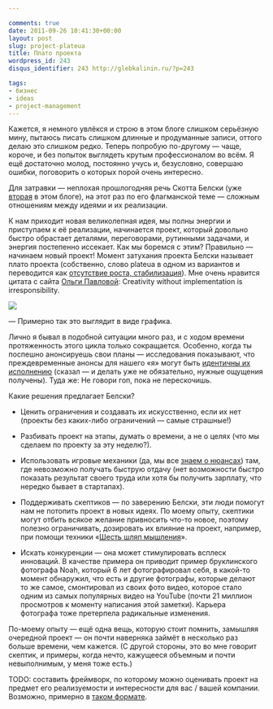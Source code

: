 ```yaml
---

comments: true
date: 2011-09-26 10:41:30+00:00
layout: post
slug: project-plateua
title: Плато проекта
wordpress_id: 243
disqus_identifier: 243 http://glebkalinin.ru/?p=243

tags:
- бизнес
- ideas
- project-management
---
```


Кажется, я немного увлёкся и строю в этом блоге слишком серьёзную мину, пытаюсь писать слишком длинные и продуманные записи, оттого делаю это слишком редко. Теперь попробую по-другому — чаще, короче, и без попыток выглядеть крутым профессионалом во всём. Я ещё достаточно молод, постоянно учусь и, безусловно, совершаю ошибки, поговорить о которых порой очень интересно. 

Для затравки — неплохая прошлогодняя речь Скотта Белски (уже [вторая](http://glebkalinin.ru/personal-brand/) в этом блоге), на этот раз по его флагманской теме — сложным отношениям между идеями и их реализации.



К нам приходит новая великолепная идея, мы полны энергии и приступаем к её реализации, начинается проект, который довольно быстро обрастает деталями, переговорами, рутинными задачами, и энергия постепенно иссекает. Как мы боремся с этим? Правильно — начинаем новый проект! Момент затухания проекта Белски называет плато проекта (собственно, слово plateua в одном из вариантов и переводится как [отсутствие роста, стабилизация](http://multitran.ru/c/m.exe?CL=1&s=plateau&l1=1)). Мне очень нравится цитата с сайта [Ольги Павловой](http://www.op.spb.ru/): Creativity without implementation is irresponsibility.


![](http://glebkalinin.ru/featured/2011/09/project-plateau-500x374.png)<!-- more -->


— Примерно так это выглядит в виде графика.



Лично я бывал в подобной ситуации много раз, и с ходом времени протяженность этого цикла только сокращается. Особенно, когда ты поспешно анонсируешь свои планы — исследования показывают, что преждевременные анонсы для нашего «я» могут быть [идентичны их исполнению](http://sivers.org/zipit) (сказал — и делать уже не обязательно, нужные ощущения получены). Туда же: Не  говори  гоп,  пока не  перескочишь.

Какие решения предлагает Белски?




	
  * Ценить ограничения и создавать их искусственно, если их нет (проекты без каких-либо ограничений — самые страшные!)

	
  * Разбивать проект на этапы, думать о времени, а не о целях (что мы сделаем по проекту за эту неделю?).

	
  * Использовать игровые механики (да, мы все [знаем о нюансах](http://www.bogost.com/blog/gamification_is_bullshit.shtml)) там, где невозможно получать быструю отдачу (нет возможности быстро показать результат своего труда или хотя бы получить зарплату, что нередко бывает в стартапах).

	
  * Поддерживать скептиков — по заверению Белски, эти люди помогут нам не потопить проект в новых идеях. По моему опыту, скептики могут отбить всякое желание привносить что-то новое, поэтому полезно ограничивать, дозировать их влияние на проект, например, при помощи техники «[Шесть шляп мышления](http://kolesnik.ru/2005/de-bono-six-hats/)».

	
  * Искать конкуренции — она может стимулировать всплеск инноваций. В качестве примера он приводит пример бруклинского фотографа Noah, который 6 лет фотографировал себя, в какой-то момент обнаружил, что есть и другие фотографы, которые делают то же самое, смонтировал из своих фото видео, которое стало одним из самых популярных видео на YouTube (почти 21 миллион просмотров к моменту написания этой заметки). Карьера фотографа тоже претерпела радикальные изменения.



По-моему опыту — ещё одна вещь, которую стоит помнить, замышляя очередной проект — он почти наверняка займёт в несколько раз больше времени, чем кажется. (С другой стороны, это во мне говорит скептик, и примеры, когда нечто, кажущееся объемным и почти невыполнимым, у меня тоже есть.)

TODO: составить фреймворк, по которому можно оценивать проект на предмет его реализуемости и интересности для вас / вашей компании. Возможно, примерно в [таком формате](http://shouldiworkforfree.com/).

